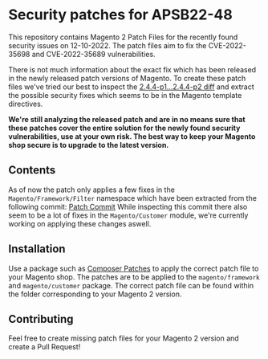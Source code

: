 # Security patches for APSB22-48

This repository contains Magento 2 Patch Files for the recently found security issues on 12-10-2022.
The patch files aim to fix the CVE-2022-35698 and CVE-2022-35689 vulnerabilities.

There is not much information about the exact fix which has been released in the newly released patch versions of Magento. 
To create these patch files we've tried our best to inspect the [2.4.4-p1...2.4.4-p2 diff](https://github.com/magento/magento2/compare/2.4.4-p1...2.4.4-p2.diff) and extract the possible security fixes which seems to be in the Magento template directives.

**We're still analyzing the released patch and are in no means sure that these patches cover the entire solution for the newly found security vulnerabilities, use at your own risk. The best way to keep your Magento shop secure is to upgrade to the latest version.**

## Contents

As of now the patch only applies a few fixes in the `Magento/Framework/Filter` namespace which have been extracted from the following commit: [Patch Commit](https://github.com/magento/magento2/commit/11846a1a10539470f2fe1522030ff42d62daa562#diff-adf392bf8e6a1c22dc920c482055f9611acb6b8d5940397d5281e53354230ed8)
While inspecting this commit there also seem to be a lot of fixes in the `Magento/Customer` module, we're currently working on applying these changes aswell.

## Installation

Use a package such as [Composer Patches](https://github.com/cweagans/composer-patches) to apply the correct patch file to your Magento shop.
The patches are to be applied to the `magento/framework` and `magento/customer` package.
The correct patch file can be found within the folder corresponding to your Magento 2 version.

## Contributing

Feel free to create missing patch files for your Magento 2 version and create a Pull Request!